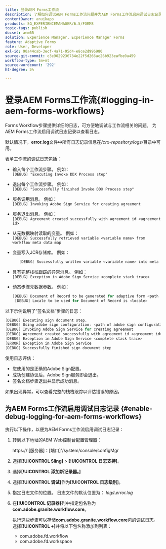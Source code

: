 ```yaml
---
title: 登录AEM Forms工作流
description: 了解如何调试AEM Forms工作流问题并为AEM Forms工作流启用调试日志记录以查看日志。
contentOwner: anujkapo
products: SG_EXPERIENCEMANAGER/6.5/FORMS
topic-tags: publish
docset: aem65
solution: Experience Manager, Experience Manager Forms
feature: Adaptive Forms
role: User, Developer
exl-id: 90a44cab-3ecf-4a71-95d4-e8ce2d996980
source-git-commit: c3e9029236734e22f5d266ac26b923eafbe0a459
workflow-type: tm+mt
source-wordcount: '292'
ht-degree: 5%

---
```


# 登录AEM Forms工作流{#logging-in-aem-forms-workflows}

Forms Workflow步骤提供详细的日志，可方便地调试与工作流相关的问题。 为AEM Forms工作流启用调试日志记录以查看日志。

默认情况下，**error.log**&#x200B;文件中所有日志记录信息在&#x200B;*/crx-repository/logs/*&#x200B;目录中可用。

表单工作流的调试日志包括：

* 输入每个工作流步骤。 例如：\
  `[DEBUG] "Executing Invoke DDX Process step"`

* 退出每个工作流步骤。 例如：\
  `[DEBUG] "Successfully finished Invoke DDX Process step"`

* 服务调用消息。 例如：\
  `[DEBUG] Invoking Adobe Sign Service for creating agreement`

* 服务退出消息。 例如：\
  `[DEBUG] Agreement created successfully with agreement id <agreement id>`

* 从元数据映射读取的变量。 例如：\
  `[DEBUG] Successfully retrieved variable <variable name> from workflow meta data map`

* 变量写入JCR存储库。 例如：

  ```verilog
     [DEBUG] Successfully written variable <variable name> into meta data node at <JCR path where meta data is being written>
  ```

* 具有完整栈栈跟踪的异常消息。 例如：\
  `[DEBUG] Exception in Adobe Sign Service <complete stack trace>`

* 动态步骤元数据参数。 例如：

  ```verilog
  [DEBUG] Document of Record to be generated for adaptive form <path of adaptive form>
   [DEBUG] Locale to be used for Document of Record is <locale>
  ```

以下示例说明了“签名文档”步骤的日志：

```verilog
[DEBUG] Executing sign document step.
[DEBUG] Using adobe sign configuration: <path of adobe sign configuration>
[DEBUG] Invoking Adobe Sign Service for creating agreement
[DEBUG] Agreement created successfully with agreement id <agreement id>
[DEBUG] Exception in Adobe Sign Service <complete stack trace>
[ERROR] Exception in Adobe Sign Service
[DEBUG] Successfully finished sign document step
```

使用日志评估：

* 您使用的是正确的Adobe Sign配置。
* 成功创建协议后，Adobe Sign服务即会退出。
* 签名文档步骤退出并显示成功消息。

如果出现异常，可以查看完整的栈栈跟踪以评估错误的原因。

## 为AEM Forms工作流启用调试日志记录 {#enable-debug-logging-for-aem-forms-workflows}

执行以下操作，以便为AEM Forms工作流启用调试日志记录：

1. 转到以下地址的AEM Web控制台配置管理器：

   https://&#39;[服务器]：[端口]&#39;/system/console/configMgr

1. 选择&#x200B;**[!UICONTROL Sling]** > **[!UICONTROL 日志支持]**。
1. 选择&#x200B;**[!UICONTROL 添加新记录器。]**
1. 选择&#x200B;**[!UICONTROL 调试]**&#x200B;作为&#x200B;**[!UICONTROL 日志级别]**。
1. 指定日志文件的位置。 日志文件的默认位置为： *logs\error.log*
1. 在&#x200B;**[!UICONTROL 记录器]**&#x200B;列中指定包名称为&#x200B;**com.adobe.granite.workflow.core**。

   执行这些步骤可以存储&#x200B;**com.adobe.granite.workflow.core**&#x200B;包的调试日志。 选择&#x200B;**[!UICONTROL +]**&#x200B;并将以下包名称添加到列表：

   * com.adobe.fd.workflow
   * com.adobe.fd.workspace
